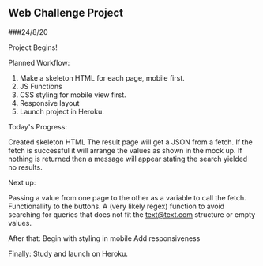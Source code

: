 ## Web Challenge Project

###24/8/20

Project Begins!

Planned Workflow:

1. Make a skeleton HTML for each page, mobile first.
2. JS Functions
3. CSS styling for mobile view first.
4. Responsive layout
5. Launch project in Heroku.

Today's Progress: 

Created skeleton HTML 
The result page will get a JSON from a fetch. If the fetch is successful it will arrange the values as shown in the mock up. If nothing is returned then a message will appear stating the search yielded no results.

Next up:

Passing a value from one page to the other as a variable to call the fetch.
Functionallity to the buttons.
A (very likely regex) function to avoid searching for queries that does not fit the text@text.com structure or empty values.

After that:
Begin with styling in mobile
Add responsiveness

Finally:
Study and launch on Heroku.

